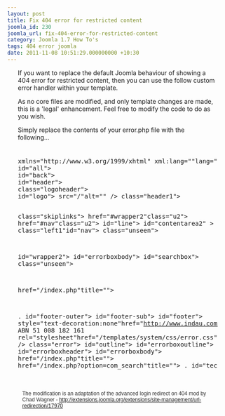 ```yaml
---
layout: post
title: Fix 404 error for restricted content
joomla_id: 230
joomla_url: fix-404-error-for-restricted-content
category: Joomla 1.7 How To's
tags: 404 error joomla
date: 2011-11-08 10:51:29.000000000 +10:30
---
```

<div style="background-image: initial; background-attachment: initial; background-origin: initial; background-clip: initial; margin: 8px;">
<div style="background-image: initial; background-attachment: initial; background-origin: initial; background-clip: initial; margin: 8px;">
<div style="background-image: initial; background-attachment: initial; background-origin: initial; background-clip: initial; margin: 8px;">
<p>If you want to replace the default Joomla behaviour of showing a 404 error for restricted content, then you can use the follow custom error handler within your template.</p>
<p>As no core files are modified, and only template changes are made, this is a 'legal' enhancement. Feel free to modify the code to do as you wish.</p>
<p>Simply replace the contents of your error.php file with the following...</p>
<pre style="font-family: monospace; font-size: small; padding-top: 0.5em; padding-right: 1em; padding-bottom: 0.5em; padding-left: 1em; border-left-width: 1px; text-align: left; overflow-x: auto; overflow-y: auto; border-color: black;"><em style="font-style: italic;"></em></pre>
<pre class="brush:xml">xmlns="http://www.w3.org/1999/xhtml" xml:lang=""lang=""dir=""&gt; http-equiv="content-type"content="text/html; charset=utf-8" /&gt; name="language"content="" /&gt; - rel="stylesheet"href="/templates/system/css/system.css"type="text/css" /&gt; rel="stylesheet"href="/templates/ohsadmin/css/position.css"type="text/css"media="screen,projection" /&gt; rel="stylesheet"href="/templates/ohsadmin/css/layout.css"type="text/css"media="screen,projection" /&gt; rel="stylesheet"href="/templates/ohsadmin/css/print.css"type="text/css"media="Print" /&gt; rel="stylesheet"href="/templates/ohsadmin/css/.css"type="text/css" /&gt; rel="stylesheet"href=""type="text/css" /&gt; rel="stylesheet"href="/templates/ohsadmin/css/template_rtl.css"type="text/css" /&gt;   
id="all"&gt;
id="back"&gt;
id="header"&gt;
class="logoheader"&gt;
id="logo"&gt; src="/"alt="" /&gt; class="header1"&gt;

class="skiplinks"&gt;
href="#wrapper2"class="u2"&gt;
href="#nav"class="u2"&gt;
id="line"&gt;
id="contentarea2" &gt;
class="left1"id="nav"&gt;
class="unseen"&gt;

id="wrapper2"&gt;
id="errorboxbody"&gt;
id="searchbox"&gt;
class="unseen"&gt;

href="/index.php"title=""&gt;


.
id="footer-outer"&gt;
id="footer-sub"&gt;
id="footer"&gt; style="text-decoration:none"href="http://www.indau.com.au/"&gt;Indau.Pty.Ltd ABN 51 008 182 161
    rel="stylesheet"href="/templates/system/css/error.css"type="text/css" /&gt; 
class="error"&gt;
id="outline"&gt;
id="errorboxoutline"&gt;
id="errorboxheader"&gt;
id="errorboxbody"&gt;
href="/index.php"title=""&gt;
href="/index.php?option=com_search"title=""&gt;
.
id="techinfo"&gt;

</pre>
<pre style="font-family: monospace; font-size: small; padding-top: 0.5em; padding-right: 1em; padding-bottom: 0.5em; padding-left: 1em; border-left-width: 1px; text-align: left; overflow-x: auto; overflow-y: auto; border-color: black;"><span class="Apple-style-span" style="color: #333333; font-family: Tahoma, Helvetica, Arial, sans-serif; font-size: 12px; white-space: normal;">The modification is an adaptation of the advanced login redirect on 404 mod by Chad Wagner -&nbsp;<a href="http://extensions.joomla.org/extensions/site-management/url-redirection/17970" title="http://extensions.joomla.org/extensions/site-management/url-redirection/17970">http://extensions.joomla.org/extensions/site-management/url-redirection/17970</a></span></pre>
</div>
</div>
</div>

